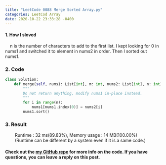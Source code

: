 ```yaml
---
title: "LeetCode 0088 Merge Sorted Array.py"
categories: LeetCod Array
date: 2020-10-22 23:33:28 -0400
---
```


#### 1. How I sloved
&nbsp;&nbsp;&nbsp;&nbsp;n is the number of characters to add to the first list. I kept looking for 0 in nums1 and switched it to element in nums2 in order. Then I sorted out nums1.

### 2. Code
```python
class Solution:
    def merge(self, nums1: List[int], m: int, nums2: List[int], n: int) -> None:
        """
        Do not return anything, modify nums1 in-place instead.
        """
        for i in range(n):
            nums1[nums1.index(0)] = nums2[i]
        nums1.sort()
```

### 3. Result
&nbsp;&nbsp;&nbsp;&nbsp;&nbsp;&nbsp;&nbsp;&nbsp;Runtime : 32 ms(89.83%), Memory usage : 14 MB(100.00%)
&nbsp;&nbsp;&nbsp;&nbsp;&nbsp;&nbsp;&nbsp;&nbsp;(Runtime can be different by a system even if it is a same code.)

#### Check out the [my GitHub repo][hyuk-gh] for more info on the code. If you have questions, you can leave a reply on this post.
[hyuk-gh]:   https://github.com/dlgur1994/StudyAlgorithms
